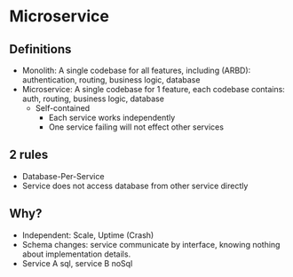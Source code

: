 # Microservice

## Definitions
- Monolith: A single codebase for all features, including (ARBD): authentication, routing, business logic, database
- Microservice: A single codebase for 1 feature, each codebase contains: auth, routing, business logic, database
  - Self-contained
    - Each service works independently 
    - One service failing will not effect other services

## 2 rules
- Database-Per-Service
- Service does not access database from other service directly

## Why?
- Independent: Scale, Uptime (Crash)
- Schema changes: service communicate by interface, knowing nothing about implementation details.
- Service A sql, service B noSql
